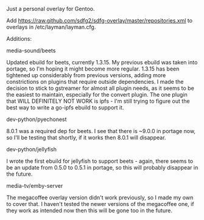 Just a personal overlay for Gentoo.

Add https://raw.github.com/sdfg2/sdfg-overlay/master/repositories.xml to overlays in /etc/layman/layman.cfg.

Additions:

media-sound/beets

Updated ebuild for beets, currently 1.3.15.  My previous ebuild was taken into portage, so I'm hoping it might become more regular.  1.3.15 has been tightened up considerably from previous versions, adding more constrictions on plugins that require outside dependencies.  I made the decision to stick to gstreamer for almost all plugin needs, as it seems to be the easiest to maintain, especially for the convert plugin.  The one plugin that WILL DEFINITELY NOT WORK is ipfs - I'm still trying to figure out the best way to write a go-ipfs ebuild to support it.

dev-python/pyechonest

8.0.1 was a required dep for beets.  I see that there is ~9.0.0 in portage now, so I'll be testing that shortly, if it works then 8.0.1 will disappear.

dev-python/jellyfish

I wrote the first ebuild for jellyfish to support beets - again, there seems to be an update from 0.5.0 to 0.5.1 in portage, so this will probably disappear in the future.

media-tv/emby-server

The megacoffee overlay version didn't work previously, so I made my own to cover that.  I haven't tested the newer versions of the megacoffee one, if they work as intended now then this will be gone too in the future.

